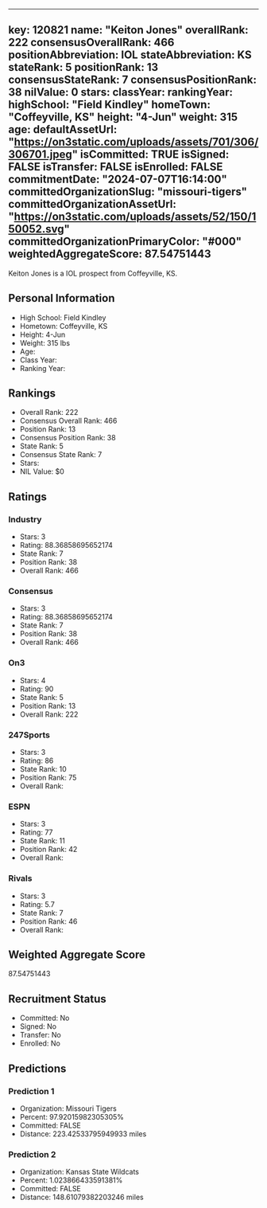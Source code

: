 ---
  key: 120821
  name: "Keiton Jones"
  overallRank: 222
  consensusOverallRank: 466
  positionAbbreviation: IOL
  stateAbbreviation: KS
  stateRank: 5
  positionRank: 13
  consensusStateRank: 7
  consensusPositionRank: 38
  nilValue: 0
  stars: 
  classYear: 
  rankingYear: 
  highSchool: "Field Kindley"
  homeTown: "Coffeyville, KS"
  height: "4-Jun"
  weight: 315
  age: 
  defaultAssetUrl: "https://on3static.com/uploads/assets/701/306/306701.jpeg"
  isCommitted: TRUE
  isSigned: FALSE
  isTransfer: FALSE
  isEnrolled: FALSE
  commitmentDate: "2024-07-07T16:14:00"
  committedOrganizationSlug: "missouri-tigers"
  committedOrganizationAssetUrl: "https://on3static.com/uploads/assets/52/150/150052.svg"
  committedOrganizationPrimaryColor: "#000"
  weightedAggregateScore: 87.54751443
  ---
  
  Keiton Jones is a IOL prospect from Coffeyville, KS.
  
  ## Personal Information
  - High School: Field Kindley
  - Hometown: Coffeyville, KS
  - Height: 4-Jun
  - Weight: 315 lbs
  - Age: 
  - Class Year: 
  - Ranking Year: 
  
  ## Rankings
  - Overall Rank: 222
  - Consensus Overall Rank: 466
  - Position Rank: 13
  - Consensus Position Rank: 38
  - State Rank: 5
  - Consensus State Rank: 7
  - Stars: 
  - NIL Value: $0
  
  ## Ratings
  
  ### Industry
  - Stars: 3
  - Rating: 88.36858695652174
  - State Rank: 7
  - Position Rank: 38
  - Overall Rank: 466
  
  ### Consensus
  - Stars: 3
  - Rating: 88.36858695652174
  - State Rank: 7
  - Position Rank: 38
  - Overall Rank: 466
  
  ### On3
  - Stars: 4
  - Rating: 90
  - State Rank: 5
  - Position Rank: 13
  - Overall Rank: 222
  
  ### 247Sports
  - Stars: 3
  - Rating: 86
  - State Rank: 10
  - Position Rank: 75
  - Overall Rank: 
  
  ### ESPN
  - Stars: 3
  - Rating: 77
  - State Rank: 11
  - Position Rank: 42
  - Overall Rank: 
  
  ### Rivals
  - Stars: 3
  - Rating: 5.7
  - State Rank: 7
  - Position Rank: 46
  - Overall Rank: 
  
  ## Weighted Aggregate Score
  87.54751443
  
  ## Recruitment Status
  - Committed: No
  - Signed: No
  - Transfer: No
  - Enrolled: No
  
  
  
  ## Predictions
  
  ### Prediction 1
  - Organization: Missouri Tigers
  - Percent: 97.92015982305305%
  - Committed: FALSE
  - Distance: 223.42533795949933 miles
  
  ### Prediction 2
  - Organization: Kansas State Wildcats
  - Percent: 1.023866433591381%
  - Committed: FALSE
  - Distance: 148.61079382203246 miles
  